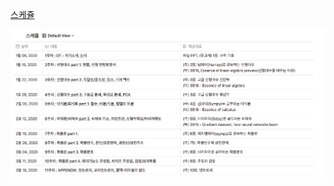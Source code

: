 

[스케쥴](https://www.notion.so/6d161b74a43841c2851698dc63f894f5)

![image-20200108142737059](README.assets/image-20200108142737059.png)

